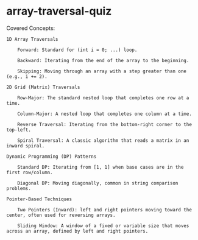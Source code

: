 # array-traversal-quiz

Covered Concepts:

    1D Array Traversals

        Forward: Standard for (int i = 0; ...) loop.

        Backward: Iterating from the end of the array to the beginning.

        Skipping: Moving through an array with a step greater than one (e.g., i += 2).

    2D Grid (Matrix) Traversals

        Row-Major: The standard nested loop that completes one row at a time.

        Column-Major: A nested loop that completes one column at a time.

        Reverse Traversal: Iterating from the bottom-right corner to the top-left.

        Spiral Traversal: A classic algorithm that reads a matrix in an inward spiral.

    Dynamic Programming (DP) Patterns

        Standard DP: Iterating from [1, 1] when base cases are in the first row/column.

        Diagonal DP: Moving diagonally, common in string comparison problems.

    Pointer-Based Techniques

        Two Pointers (Inward): left and right pointers moving toward the center, often used for reversing arrays.

        Sliding Window: A window of a fixed or variable size that moves across an array, defined by left and right pointers.
